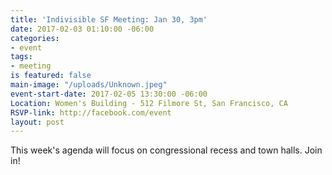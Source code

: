 ```yaml
---
title: 'Indivisible SF Meeting: Jan 30, 3pm'
date: 2017-02-03 01:10:00 -06:00
categories:
- event
tags:
- meeting
is featured: false
main-image: "/uploads/Unknown.jpeg"
event-start-date: 2017-02-05 13:30:00 -06:00
Location: Women's Building - 512 Filmore St, San Francisco, CA
RSVP-link: http://facebook.com/event
layout: post
---
```


This week's agenda will focus on congressional recess and town halls. Join in!